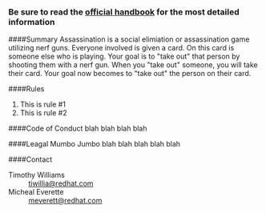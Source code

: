<!--  This files contents will be renedered on /welcome/about
      The format is markdown. For assistance, see 
      https://github.com/adam-p/markdown-here/wiki/Markdown-Cheatsheet
      Raw HTML is absolutely allowed.    
  
      h4 (aka '####') will be bright red.                               -->

### Be sure to read the [official handbook](/welcome/handbook) for the most detailed information


####Summary
Assassination is a social elimiation or assassination game utilizing nerf guns. Everyone involved is given a card. On this card is someone else who is playing. Your goal is to "take out" that person by shooting them with a nerf gun. When you "take out" someone, you will take their card. Your goal now becomes to "take out" the person on their card.


####Rules
1. This is rule #1
2. This is rule #2


####Code of Conduct
blah blah blah blah


####Leagal Mumbo Jumbo
blah blah blah blah blah


####Contact
<dl class="dl-horizontal">
  <dt>Timothy Williams</dt>
  <dd><a href='mailto:tiwillia@redhat.com?Subject=Assasination%20At%20Red%20Hat'>tiwillia@redhat.com</a></dd>
  <dt>Micheal Everette</dt>
  <dd><a href='mailto:meverett@redhat.com?Subject=Assasination%20At%20Red%20Hat'>meverett@redhat.com</a></dd>
</dl>
